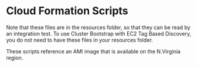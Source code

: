Cloud Formation Scripts
=======================

Note that these files are in the resources folder, so that they can be read by an integration test. To use Cluster Bootstrap 
with EC2 Tag Based Discovery, you do not need to have these files in your resources folder.

These scripts reference an AMI image that is available on the N.Virginia region. 